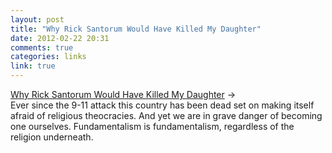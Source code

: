 ```yaml
---
layout: post
title: "Why Rick Santorum Would Have Killed My Daughter"
date: 2012-02-22 20:31
comments: true
categories: links
link: true
---
```

[Why Rick Santorum Would Have Killed My Daughter](http://open.salon.com/blog/sarah_gale/2012/02/19/why_rick_santorum_would_have_killed_my_daughter_1 "Why Rick Santorum would have killed my daughter") &rarr;  
Ever since the 9-11 attack this country has been dead set on making itself afraid of religious theocracies. And yet we are in grave danger of becoming one ourselves. Fundamentalism is fundamentalism, regardless of the religion underneath. 